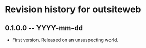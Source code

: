 # Revision history for outsiteweb

## 0.1.0.0 -- YYYY-mm-dd

* First version. Released on an unsuspecting world.
